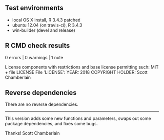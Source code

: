 ## Test environments

* local OS X install, R 3.4.3 patched
* ubuntu 12.04 (on travis-ci), R 3.4.3
* win-builder (devel and release)

## R CMD check results

0 errors | 0 warnings | 1 note

License components with restrictions and base license permitting such:
   MIT + file LICENSE
 File 'LICENSE':
   YEAR: 2018
   COPYRIGHT HOLDER: Scott Chamberlain

## Reverse dependencies

There are no reverse dependencies.

---

This version adds some new functions and parameters, swaps 
out some package dependencies, and fixes some bugs. 

Thanks!
Scott Chamberlain

